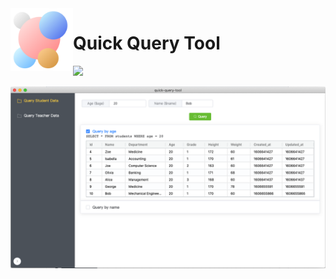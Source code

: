<img align="left" width="100" height="100" src="build/icons/icon.png">

# Quick Query Tool

<img src="https://img.shields.io/badge/platform-MacOS%7CWindows%7CLinux-orange.svg">

![](screenshots/0001.png)
